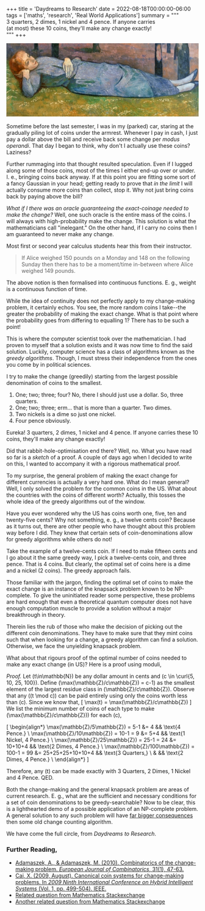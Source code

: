 +++
title = 'Daydreams to Research'
date = 2022-08-18T00:00:00-06:00
tags = ['maths', 'research', 'Real World Applications']
summary = """\
3 quarters, 2 dimes, 1 nickel and 4 pence. If anyone carries \
(at most) these 10 coins, they'll make any change exactly!\
"""
+++

![Madeleine au Bois d'Amour](bernard.png "Madeleine au Bois d'Amour")

Sometime before the last semester, I was in my (parked) car, staring
at the gradually piling lot of coins under the armrest. Whenever I pay
in cash, I just pay a dollar above the bill and receive back some
change per _modus operandi_. That day I began to think, why don't I
actually use these coins? Laziness?

Further rummaging into that thought resulted speculation. Even if I
lugged along some of those coins, most of the times I either end-up
over or under. I. e., bringing coins back anyway. If at this point you
are fitting some sort of a fancy Gaussian in your head; getting ready
to prove that _in the limit_ I will actually consume more coins than
collect, stop it. Why not just bring coins back by paying above the
bill?

_What if I there was an oracle guaranteeing the exact-coinage needed
to make the change?_ Well, one such oracle is the entire mass of the
coins. I will always with high-probability make the change. This
solution is what the mathematicians call "inelegant." On the other
hand, if I carry no coins then I am guaranteed to never make any
change.

Most first or second year calculus students hear this from their
instructor.

> If Alice weighed 150 pounds on a Monday and 148 on the following
> Sunday then there has to be a moment/time in-between where Alice
> weighed 149 pounds.

The above notion is then formalised into continuous functions. E. g.,
weight is a continuous function of time.

While the idea of continuity does not perfectly apply to my
change-making problem, it certainly echos. You see, the more random
coins I take--the greater the probability of making the exact
change. What is that point where the probability goes from
differing to equalling 1? There has to be such a point!

This is where the computer scientist took over the mathematician. I
had proven to myself that a solution exists and it was now time to
find the said solution. Luckily, computer science has a class of
algorithms known as the _greedy algorithms_. Though, I must stress
their independence from the ones you come by in political sciences.

I try to make the change (greedily) starting from the largest possible
denomination of coins to the smallest.

1. One; two; three; four? No, there I should just use a dollar. So,
   three quarters.
2. One; two; three; erm... that is more than a quarter. Two dimes.
3. Two nickels is a dime so just one nickel.
5. Four pence obviously.

Eureka! 3 quarters, 2 dimes, 1 nickel and 4 pence. If anyone carries
these 10 coins, they'll make any change exactly!

Did that rabbit-hole-optimisation end there? Well, no. What you have
read so far is a _sketch_ of a proof. A couple of days ago when I
decided to write on this, I wanted to accompany it with a rigorous
mathematical proof.

To my surprise, the general problem of making the exact change for
different currencies is actually a very hard one. What do I mean
general? Well, I only solved the problem for the common coins in the
US. What about the countries with the coins of different worth?
Actually, this tosses the whole idea of the greedy algorithms out of
the window.

Have you ever wondered why the US has coins worth one, five, ten and
twenty-five cents? Why not something, e. g., a twelve cents coin?
Because as it turns out, there are other people who have thought about
this problem way before I did. They knew that certain sets of
coin-denominations allow for greedy algorithms while others do not!

Take the example of a twelve-cents coin. If I need to make fifteen
cents and I go about it the same greedy way, I pick a twelve-cents
coin, and three pence. That is 4 coins. But clearly, the optimal set
of coins here is a dime and a nickel (2 coins). The greedy approach
fails.

Those familiar with the jargon, finding the optimal set of coins to
make the exact change is an instance of the knapsack problem known to
be NP-complete. To give the uninitiated reader some perspective, these
problems are hard enough that even a theoretical quantum computer does
not have enough computation muscle to provide a solution without a
major breakthrough in theory.

Therein lies the rub of those who make the decision of picking out the
different coin denominations. They have to make sure that they mint
coins such that when looking for a change, a greedy algorithm can find
a solution. Otherwise, we face the unyielding knapsack problem.

What about that rigours proof of the optimal number of coins needed to
make any exact change (in US)? Here is a proof using moduli,

_Proof._ Let \(t\in\mathbb{N}\) be any dollar amount in cents and \(c \in
\curl{5, 10, 25, 100}\). Define \(\max(\mathbb{Z}/c\mathbb{Z}) = c-1\) as
the smallest element of the largest residue class in
\(\mathbb{Z}/c\mathbb{Z}\).
Observe that any \((t \mod c)\) can be paid entirely using only the
coins worth less than \(c\). Since we know that,
\[
\max(t) = \max(\mathbb{Z}/c\mathbb{Z})
\]
We list the minimum number of coins of each type to make
\(\max(\mathbb{Z}/c\mathbb{Z})\) for each \(c\),

\[
\begin{align*}
\max(\mathbb{Z}/5\mathbb{Z}) = 5-1 &= 4  && \text{4 Pence.} \\
\max(\mathbb{Z}/10\mathbb{Z}) = 10-1 = 9 &= 5+4  && \text{1 Nickel, 4 Pence.} \\
\max(\mathbb{Z}/25\mathbb{Z}) = 25-1 = 24 &= 10+10+4  && \text{2 Dimes, 4 Pence.} \\
\max(\mathbb{Z}/100\mathbb{Z}) = 100-1 = 99 &= 25+25+25+10+10+4  && \text{3 Quarters,} \\
& && \text{2 Dimes, 4 Pence.} \\
\end{align*}
\]

Therefore, any \(t\) can be made exactly with 3 Quarters, 2 Dimes, 1
Nickel and 4 Pence. QED.

Both the change-making and the general knapsack problem are areas of
current research. E. g., what are the sufficient and necessary
conditions for a set of coin denominations to be greedy-searchable?
Now to be clear, this is a lighthearted demo of a possible application
of an NP-complete problem. A general solution to any such problem will
have [far bigger
consequences](https://www.youtube.com/watch?v=F5bAa6gFvLs&t=35s) then
some old change counting algorithm.

We have come the full circle, from _Daydreams to Research_.

### Further Reading,

- [Adamaszek, A., & Adamaszek, M. (2010).
   Combinatorics of the change-making problem.
  _European Journal of Combinatorics_, 31(1), 47-63.](https://www.sciencedirect.com/science/article/pii/S0195669809001292)
- [Cai, X. (2009, August).
   Canonical coin systems for change-making problems. In _2009
   Ninth International Conference on Hybrid Intelligent Systems_
   (Vol. 1, pp. 499-504). IEEE.](https://arxiv.org/pdf/0809.0400.pdf)
- [Related question from Mathematics Stackexchange](https://math.stackexchange.com/q/4505822/783364)
- [Another related question from Mathematics Stackexchange](https://math.stackexchange.com/q/106317/783364)
